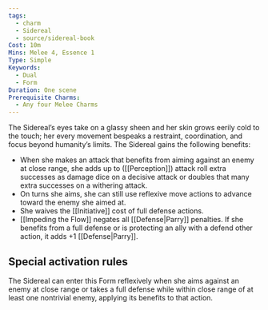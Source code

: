 ```yaml
---
tags:
  - charm
  - Sidereal
  - source/sidereal-book
Cost: 10m
Mins: Melee 4, Essence 1
Type: Simple
Keywords:
  - Dual
  - Form
Duration: One scene
Prerequisite Charms:
  - Any four Melee Charms
---
```

The Sidereal’s eyes take on a glassy sheen and her skin grows eerily cold to the touch; her every movement bespeaks a restraint, coordination, and focus beyond humanity’s limits. The Sidereal gains the following benefits: 
-  When she makes an attack that benefits from aiming against an enemy at close range, she adds up to ([[Perception]]) attack roll extra successes as damage dice on a decisive attack or doubles that many extra successes on a withering attack. 
-  On turns she aims, she can still use reflexive move actions to advance toward the enemy she aimed at. 
-  She waives the [[Initiative]] cost of full defense actions. 
-  [[Impeding the Flow]] negates all [[Defense|Parry]] penalties. If she benefits from a full defense or is protecting an ally with a defend other action, it adds +1 [[Defense|Parry]]. 

## Special activation rules

The Sidereal can enter this Form reflexively when she aims against an enemy at close range or takes a full defense while within close range of at least one nontrivial enemy, applying its benefits to that action.
